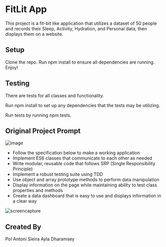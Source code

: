 # FitLit App

This project is a fit-bit like application that utilizes a dataset of 50 people and records their Sleep, Activity, Hydration, and Personal data, then displays them on a website. 

## Setup

Clone the repo.
Run npm install to ensure all dependencies are running.
Enjoy!

## Testing

There are tests for all classes and functionality.

Run npm install to set up any dependencies that the tests may be utilizing.

Run tests by running npm tests.

## Original Project Prompt

![image](https://github.com/posi7790/fitlit/blob/master/images/Screen%20Shot%202019-07-10%20at%204.26.40%20PM.png )

- Follow the specification below to make a working application
- Implement ES6 classes that communicate to each other as needed
- Write modular, reusable code that follows SRP (Single Responsibility Principle)
- Implement a robust testing suite using TDD
- Use object and array prototype methods to perform data manipulation
- Display information on the page while maintaining ability to test class properties and methods
- Create a data dashboard that is easy to use and displays information in a clear way

![screencapture](https://github.com/posi7790/fitlit/blob/master/images/screencapture-file-Users-ayla-fitlit-2-src-index-html-2019-08-28-10_01_46.png)

## Created By 
Pol Antoni Sieira
Ayla Dharamsey
